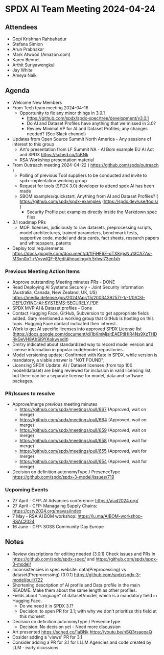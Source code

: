 # SPDX AI Team Meeting 2024-04-24

## Attendees

- Gopi Krishnan Rahbahadur
- Stefana Simion
- Arun Prabhakar
- Mark Atwood (Amazon.com)
- Karen Bennet
- Arthit Suriyawongkul
- Jay White
- Ameya Naik

## Agenda

- Welcome New Members
- From Tech team meeting 2024-04-16
  - Opportunity to fix any minor things in 3.0.1
    - https://github.com/spdx/spdx-spec/tree/development/v3.0.1
    - Do AI and Dataset Profiles have anything that we missed in 3.0?
    - Review Minimal VP for AI and Dataset Profiles; any changes needed? (See Slack channel)
- Updates from Open Source Summit North America  - Any sessions of interest to this group
  - Art's presentation from LF Summit NA - AI Bom example EU AI Act and SPDX
    https://sched.co/1aBNk
  - RSA Workshop presentation material
- From Outreach meeting 2024-04-22 ( https://github.com/spdx/outreach )
  - Polling of previous Tool suppliers to be conducted and invite to spdx-implentation working group
  - Request for tools (SPDX 3.0) developer to attend spdx AI has been made
  - SBOM examples/quickstart. Anything from AI and Dataset Profiles? ( https://github.com/spdx/spdx-examples (https://spdx.dev/use/tools/ )
    - Security Profile put examples directly inside the Markdown spec files
- 3.1 roadmap  PRs
  - MOF: licenses, judiciously to raw datasets, preprocessing scripts,
    model architectures, trained parameters, benchmark tests,
    supportive code, model and data cards, fact sheets,
    research papers and whitepapers, patents
- Deploy tool requirements:
  https://docs.google.com/document/d/1lFjHF6E-dTX8rgsNu13CAZAs-M3xn0pT-rVyvwlQF-8/edit#heading=h.5rhwl73enfxh

### Previous Meeting Action Items

- Approve outstanding Meeting minutes PRs - DONE
- Read Deploying AI Systems Securely - Joint Security Information (Australia, Canada, New Zealand, UK, US)
  https://media.defense.gov/2024/Apr/15/2003439257/-1/-1/0/CSI-DEPLOYING-AI-SYSTEMS-SECURELY.PDF
- SPDX MVP AI & Dataset profiles - Done
- Contact Hugging Face, GitHub, Subversion to get appropriate fields added.
  Gary mentioned a working group that GitHub is hosting on this topis.
  Hugging Face contact indicated their interest.
- Work to get AI specific licenses into approved SPDX License list
  (https://docs.google.com/document/d/1bKmMjsjtEAEPtlHlR4Ns9XzTHDRkGeVH8AhSI9YKpkw/edit)
- Dmitry indicated about standardized way to record model version
  and license information in popular code/model repositories.
- Model versioning update: Confirmed with Kate in SPDX, while version is
  mandatory, a viable answer is "NOT FOUND";
- Licensing  SPDX Update:  AI / Dataset licenses (from top 100 model/dataset)
  are being reviewed for inclusion in valid licensing list; but there can be a
  separate license for model, data and software packages.

### PR/Issues to resolve

- Approve/merge previous meeting minutes
  - https://github.com/spdx/meetings/pull/667 (Approved, wait on merge)
  - https://github.com/spdx/meetings/pull/664 (Approved, wait on merge)
  - https://github.com/spdx/meetings/pull/659  (Approved, wait on merge)
  - https://github.com/spdx/meetings/pull/658 (Approved, wait for merge)
  - https://github.com/spdx/meetings/pull/655 (Approved, wait for merge)
  - https://github.com/spdx/meetings/pull/654 (Approved, wait for merge)
- Decision on definition autonomyType / PresenceType
  https://github.com/spdx/spdx-3-model/issues/719
  
### Ucpoming Events

- 27 April - CFP: AI Advances conference: https://aiad2024.org/
- 27 April - CFP: Managaing Supply Chains: https://csty2024.org/mavas/index
- 7 May - RSA AI BOM workshop: https://lu.ma/AIBOM-workshop-RSAC2024
- 16 June - CFP: SOSS Community Day Europe
 
## Notes

- Review descriptions for editing needed (3.0.1)
  Check issues and PRs in https://github.com/spdx/spdx-spec/
  and https://github.com/spdx/spdx-3-model/
- Inconsistencies in spec website: data(Preprocessing) vs dataset(Preprocessing) (3.0.1)
   https://github.com/spdx/spdx-3-model/pull/722
- Shortening description of AI profile and Data profile in the main README.
  Make them about the same length as other profiles.
- Fields about "language" of dataset/model, which is a mandatory field in Hugging Face.
  - Do we need it in SPDX 3.1?
  - Decision: to open PR for 3.1; with why we don't prioritize this field at this moment
- Decision on definition autonomyType / PresenceType
  - Decision: No decision yet - Need more discussion
- Art presented https://sched.co/1aBNk https://youtu.be/nSQ3rsaqpaQ
- Cosider adding a 'views' PR for 3.1
- Consider adding a PR for 3.1 for LLLM Agencies and code created by LLM - early dicussions
